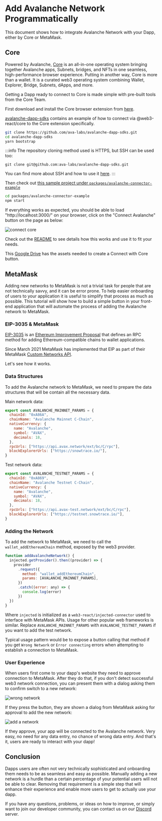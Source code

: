# Add Avalanche Network Programmatically

This document shows how to integrate Avalanche Network with your Dapp, either by Core or MetaMask.

## Core

Powered by Avalanche,
[Core](https://medium.com/avalancheavax/ava-labs-releases-core-an-all-in-one-web3-operating-system-for-avalanche-a844eb822887)
is an all-in-one operating system bringing together Avalanche apps, Subnets,
bridges, and NFTs in one seamless, high-performance browser experience. Putting
in another way, Core is more than a wallet. It is a curated web3 operating
system combining Wallet, Explorer, Bridge, Subnets, dApps, and more.

Getting a Dapp ready to connect to Core is made simple with pre-built tools from the Core Team.

First download and install the Core browser extension from [here](https://chrome.google.com/webstore/detail/core/agoakfejjabomempkjlepdflaleeobhb).

[avalanche-dapp-sdks](https://github.com/ava-labs/avalanche-dapp-sdks) contains
an example of how to connect via @web3-react/core to the Core extension
specifically.

```sh
git clone https://github.com/ava-labs/avalanche-dapp-sdks.git
cd avalanche-dapp-sdks
yarn bootstrap
```

:::info
The repository cloning method used is HTTPS, but SSH can be used too:

`git clone git@github.com:ava-labs/avalanche-dapp-sdks.git`

You can find more about SSH and how to use it 
[here](https://docs.github.com/en/authentication/connecting-to-github-with-ssh/about-ssh). 
:::

Then check out [this sample project under `packages/avalanche-connector-example`](https://github.com/ava-labs/avalanche-dapp-sdks/tree/alpha-release/packages/avalanche-connector-example#readme)

```sh
cd packages/avalanche-connector-example
npm start
```

If everything works as expected, you should be able to load
"http://localhost:3000/" on your browser, click on the "Connect Avalanche"
button on the page as below:

![connect core](/img/connect-core.jpeg)

Check out the
[README](https://github.com/ava-labs/avalanche-dapp-sdks/tree/alpha-release/packages/avalanche-connector-example#readme)
to see details how this works and use it to fit your needs.

This [Google
Drive](https://drive.google.com/drive/folders/1pQ98mIs65ET9JBGThzAAlGKv85BuQCAu?usp=sharing)
has the assets needed to create a Connect with Core button.

## MetaMask

Adding new networks to MetaMask is not a trivial task for people that are not
technically savvy, and it can be error prone. To help easier onboarding of users
to your application it is useful to simplify that process as much as possible.
This tutorial will show how to build a simple button in your front-end
application that will automate the process of adding the Avalanche network to
MetaMask.

### EIP-3035 & MetaMask

[EIP-3035](https://eips.ethereum.org/EIPS/eip-3085) is an [Ethereum Improvement
Proposal](https://eips.ethereum.org/) that defines an RPC method for adding
Ethereum-compatible chains to wallet applications.

Since March 2021 MetaMask has implemented that EIP as part of their MetaMask [Custom Networks API](https://consensys.net/blog/metamask/connect-users-to-layer-2-networks-with-the-metamask-custom-networks-api/).

Let's see how it works.

### Data Structures

To add the Avalanche network to MetaMask, we need to prepare the data structures
that will be contain all the necessary data.

Main network data:

```javascript
export const AVALANCHE_MAINNET_PARAMS = {
  chainId: "0xA86A",
  chainName: "Avalanche Mainnet C-Chain",
  nativeCurrency: {
    name: "Avalanche",
    symbol: "AVAX",
    decimals: 18,
  },
  rpcUrls: ["https://api.avax.network/ext/bc/C/rpc"],
  blockExplorerUrls: ["https://snowtrace.io/"],
}
```

Test network data:

```javascript
export const AVALANCHE_TESTNET_PARAMS = {
  chainId: "0xA869",
  chainName: "Avalanche Testnet C-Chain",
  nativeCurrency: {
    name: "Avalanche",
    symbol: "AVAX",
    decimals: 18,
  },
  rpcUrls: ["https://api.avax-test.network/ext/bc/C/rpc"],
  blockExplorerUrls: ["https://testnet.snowtrace.io/"],
}
```

### Adding the Network

To add the network to MetaMask, we need to call the `wallet_addEthereumChain`
method, exposed by the web3 provider.

```javascript
function addAvalancheNetwork() {
  injected.getProvider().then((provider) => {
    provider
      .request({
        method: "wallet_addEthereumChain",
        params: [AVALANCHE_MAINNET_PARAMS],
      })
      .catch((error: any) => {
        console.log(error)
      })
  })
}
```

Where `injected` is initialized as a `web3-react/injected-connector` used to
interface with MetaMask APIs. Usage for other popular web frameworks is similar.
Replace `AVALANCHE_MAINNET_PARAMS` with `AVALANCHE_TESTNET_PARAMS` if you want
to add the test network.

Typical usage pattern would be to expose a button calling that method if you get
`Wrong Network` or `Error connecting` errors when attempting to establish a
connection to MetaMask.

### User Experience

When users first come to your dapp's website they need to approve connection to
MetaMask. After they do that, if you don't detect successful web3 network
connection, you can present them with a dialog asking them to confirm switch to
a new network:

![wrong network](/img/add-avalanche-to-metamask-01-wrong-network.png)

If they press the button, they are shown a dialog from MetaMask asking for approval to add the new network:

![add a network](/img/add-avalanche-to-metamask-02-add-network.png)

If they approve, your app will be connected to the Avalanche network. Very easy,
no need for any data entry, no chance of wrong data entry. And that's it, users
are ready to interact with your dapp!

## Conclusion

Dapps users are often not very technically sophisticated and onboarding them
needs to be as seamless and easy as possible. Manually adding a new network is a
hurdle than a certain percentage of your potential users will not be able to
clear. Removing that requirement is a simple step that will enhance their
experience and enable more users to get to actually use your dapp.

If you have any questions, problems, or ideas on how to improve, or simply want
to join our developer community, you can contact us on our
[Discord](https://chat.avalabs.org/) server.
